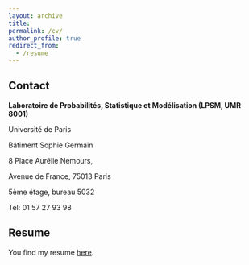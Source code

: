 ```yaml
---
layout: archive
title: 
permalink: /cv/
author_profile: true
redirect_from:
  - /resume
---
```


Contact
-----

**Laboratoire de Probabilités, Statistique et Modélisation (LPSM, UMR 8001)**

Université de Paris

Bâtiment Sophie Germain

8 Place Aurélie Nemours,

Avenue de France, 75013 Paris

5ème étage, bureau 5032

Tel: 01 57 27 93 98

Resume
-----

You find my resume [here](/files/CV-Sothea_Has.pdf).
